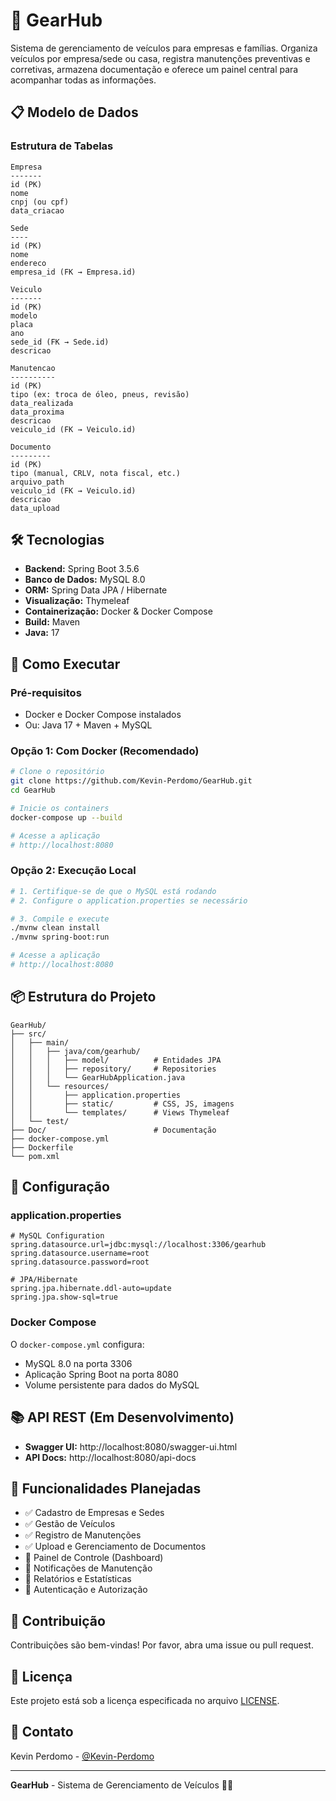 # 🚗 GearHub

Sistema de gerenciamento de veículos para empresas e famílias. Organiza veículos por empresa/sede ou casa, registra manutenções preventivas e corretivas, armazena documentação e oferece um painel central para acompanhar todas as informações.

## 📋 Modelo de Dados

### Estrutura de Tabelas

```
Empresa
-------
id (PK)
nome
cnpj (ou cpf)
data_criacao

Sede
----
id (PK)
nome
endereco
empresa_id (FK → Empresa.id)

Veiculo
-------
id (PK)
modelo
placa
ano
sede_id (FK → Sede.id)
descricao

Manutencao
----------
id (PK)
tipo (ex: troca de óleo, pneus, revisão)
data_realizada
data_proxima
descricao
veiculo_id (FK → Veiculo.id)

Documento
---------
id (PK)
tipo (manual, CRLV, nota fiscal, etc.)
arquivo_path
veiculo_id (FK → Veiculo.id)
descricao
data_upload
```

## 🛠️ Tecnologias

- **Backend:** Spring Boot 3.5.6
- **Banco de Dados:** MySQL 8.0
- **ORM:** Spring Data JPA / Hibernate
- **Visualização:** Thymeleaf
- **Containerização:** Docker & Docker Compose
- **Build:** Maven
- **Java:** 17

## 🚀 Como Executar

### Pré-requisitos

- Docker e Docker Compose instalados
- Ou: Java 17 + Maven + MySQL

### Opção 1: Com Docker (Recomendado)

```bash
# Clone o repositório
git clone https://github.com/Kevin-Perdomo/GearHub.git
cd GearHub

# Inicie os containers
docker-compose up --build

# Acesse a aplicação
# http://localhost:8080
```

### Opção 2: Execução Local

```bash
# 1. Certifique-se de que o MySQL está rodando
# 2. Configure o application.properties se necessário

# 3. Compile e execute
./mvnw clean install
./mvnw spring-boot:run

# Acesse a aplicação
# http://localhost:8080
```

## 📦 Estrutura do Projeto

```
GearHub/
├── src/
│   ├── main/
│   │   ├── java/com/gearhub/
│   │   │   ├── model/          # Entidades JPA
│   │   │   ├── repository/     # Repositories
│   │   │   └── GearHubApplication.java
│   │   └── resources/
│   │       ├── application.properties
│   │       ├── static/         # CSS, JS, imagens
│   │       └── templates/      # Views Thymeleaf
│   └── test/
├── Doc/                        # Documentação
├── docker-compose.yml
├── Dockerfile
└── pom.xml
```

## 🔧 Configuração

### application.properties

```properties
# MySQL Configuration
spring.datasource.url=jdbc:mysql://localhost:3306/gearhub
spring.datasource.username=root
spring.datasource.password=root

# JPA/Hibernate
spring.jpa.hibernate.ddl-auto=update
spring.jpa.show-sql=true
```

### Docker Compose

O `docker-compose.yml` configura:

- MySQL 8.0 na porta 3306
- Aplicação Spring Boot na porta 8080
- Volume persistente para dados do MySQL

## 📚 API REST (Em Desenvolvimento)

- **Swagger UI:** http://localhost:8080/swagger-ui.html
- **API Docs:** http://localhost:8080/api-docs

## 🎯 Funcionalidades Planejadas

- ✅ Cadastro de Empresas e Sedes
- ✅ Gestão de Veículos
- ✅ Registro de Manutenções
- ✅ Upload e Gerenciamento de Documentos
- 🔄 Painel de Controle (Dashboard)
- 🔄 Notificações de Manutenção
- 🔄 Relatórios e Estatísticas
- 🔄 Autenticação e Autorização

## 👥 Contribuição

Contribuições são bem-vindas! Por favor, abra uma issue ou pull request.

## 📄 Licença

Este projeto está sob a licença especificada no arquivo [LICENSE](LICENSE).

## 📧 Contato

Kevin Perdomo - [@Kevin-Perdomo](https://github.com/Kevin-Perdomo)

---

**GearHub** - Sistema de Gerenciamento de Veículos 🚗🔧
